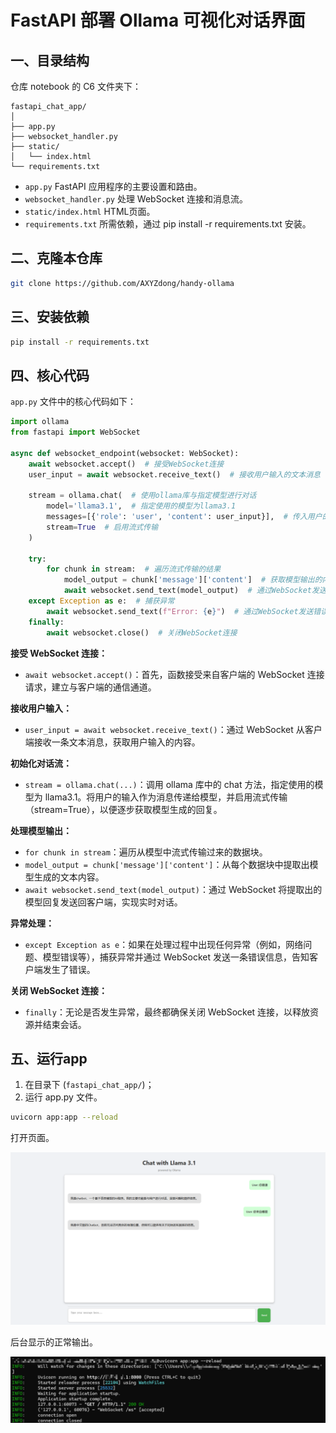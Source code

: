 # FastAPI 部署 Ollama 可视化对话界面

## 一、目录结构

仓库 notebook 的 C6 文件夹下：


    fastapi_chat_app/
    │
    ├── app.py
    ├── websocket_handler.py
    ├── static/
    │   └── index.html
    └── requirements.txt


- `app.py`  FastAPI 应用程序的主要设置和路由。
- `websocket_handler.py` 处理 WebSocket 连接和消息流。
- `static/index.html` HTML页面。
- `requirements.txt` 所需依赖，通过 pip install -r requirements.txt 安装。

## 二、克隆本仓库

```bash
git clone https://github.com/AXYZdong/handy-ollama
```

## 三、安装依赖

```bash
pip install -r requirements.txt
```

## 四、核心代码

`app.py` 文件中的核心代码如下：

```python
import ollama
from fastapi import WebSocket

async def websocket_endpoint(websocket: WebSocket):
    await websocket.accept()  # 接受WebSocket连接
    user_input = await websocket.receive_text()  # 接收用户输入的文本消息

    stream = ollama.chat(  # 使用ollama库与指定模型进行对话
        model='llama3.1',  # 指定使用的模型为llama3.1
        messages=[{'role': 'user', 'content': user_input}],  # 传入用户的输入消息
        stream=True  # 启用流式传输
    )

    try:
        for chunk in stream:  # 遍历流式传输的结果
            model_output = chunk['message']['content']  # 获取模型输出的内容
            await websocket.send_text(model_output)  # 通过WebSocket发送模型输出的内容
    except Exception as e:  # 捕获异常
        await websocket.send_text(f"Error: {e}")  # 通过WebSocket发送错误信息
    finally:
        await websocket.close()  # 关闭WebSocket连接
```

**接受 WebSocket 连接：**
- `await websocket.accept()`：首先，函数接受来自客户端的 WebSocket 连接请求，建立与客户端的通信通道。

**接收用户输入：**
- `user_input = await websocket.receive_text()`：通过 WebSocket 从客户端接收一条文本消息，获取用户输入的内容。

**初始化对话流：**
- `stream = ollama.chat(...)`：调用 ollama 库中的 chat 方法，指定使用的模型为 llama3.1。将用户的输入作为消息传递给模型，并启用流式传输（stream=True），以便逐步获取模型生成的回复。

**处理模型输出：**
- `for chunk in stream`：遍历从模型中流式传输过来的数据块。
- `model_output = chunk['message']['content']`：从每个数据块中提取出模型生成的文本内容。
- `await websocket.send_text(model_output)`：通过 WebSocket 将提取出的模型回复发送回客户端，实现实时对话。

**异常处理：**
- `except Exception as e`：如果在处理过程中出现任何异常（例如，网络问题、模型错误等），捕获异常并通过 WebSocket 发送一条错误信息，告知客户端发生了错误。 

**关闭 WebSocket 连接：**
- `finally`：无论是否发生异常，最终都确保关闭 WebSocket 连接，以释放资源并结束会话。

## 五、运行app

1. 在目录下 (`fastapi_chat_app/`)；
2. 运行 app.py 文件。

```bash
uvicorn app:app --reload
```

打开页面。

![](../images/C6-1-1.png)

后台显示的正常输出。

![](../images/C6-1-2.png)
